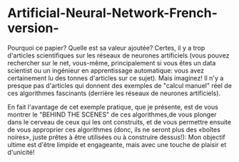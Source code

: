 # Artificial-Neural-Network-French-version-
Pourquoi ce papier? Quelle est sa valeur ajoutée? Certes, il y a trop d'articles scientifiques sur les réseaux de neurones artificiels (vous pouvez rechercher sur le net, vous-même, principalement si vous êtes un data scientist ou un ingénieur en apprentissage automatique: vous avez certainement lu des tonnes d'articles sur ce sujet). Mais imaginez! Il n'y a presque pas d'articles qui donnent des exemples de "calcul manuel" réel de ces algorithmes fascinants (derrière les réseaux de neurones artificiels).

En fait l'avantage de cet exemple pratique, que je présente, est de vous montrer le "BEHIND THE SCENES" de ces algorithmes,de vous plonger dans le cerveau de ceux qui les ont construits, et de vous permettre ensuite de vous approprier ces algorithmes (donc, ils ne seront plus des «boîtes noires», juste prêtes à être utilisées ou à construire dessus!):
Mon objectif ultime est d'être limpide et engageante, mais avec une touche de plaisir et d'unicité!
